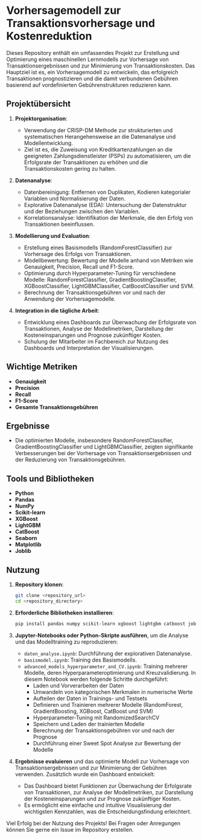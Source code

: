 # Vorhersagemodell zur Transaktionsvorhersage und Kostenreduktion

Dieses Repository enthält ein umfassendes Projekt zur Erstellung und Optimierung eines maschinellen Lernmodells zur Vorhersage von Transaktionsergebnissen und zur Minimierung von Transaktionskosten. Das Hauptziel ist es, ein Vorhersagemodell zu entwickeln, das erfolgreich Transaktionen prognostizieren und die damit verbundenen Gebühren basierend auf vordefinierten Gebührenstrukturen reduzieren kann.

## Projektübersicht

1. **Projektorganisation**:
    - Verwendung der CRISP-DM Methode zur strukturierten und systematischen Herangehensweise an die Datenanalyse und Modellentwicklung.
    - Ziel ist es, die Zuweisung von Kreditkartenzahlungen an die geeigneten Zahlungsdienstleister (PSPs) zu automatisieren, um die Erfolgsrate der Transaktionen zu erhöhen und die Transaktionskosten gering zu halten.

2. **Datenanalyse**:
    - Datenbereinigung: Entfernen von Duplikaten, Kodieren kategorialer Variablen und Normalisierung der Daten.
    - Explorative Datenanalyse (EDA): Untersuchung der Datenstruktur und der Beziehungen zwischen den Variablen.
    - Korrelationsanalyse: Identifikation der Merkmale, die den Erfolg von Transaktionen beeinflussen.

3. **Modellierung und Evaluation**:
    - Erstellung eines Basismodells (RandomForestClassifier) zur Vorhersage des Erfolgs von Transaktionen.
    - Modellbewertung: Bewertung der Modelle anhand von Metriken wie Genauigkeit, Precision, Recall und F1-Score.
    - Optimierung durch Hyperparameter-Tuning für verschiedene Modelle: RandomForestClassifier, GradientBoostingClassifier, XGBoostClassifier, LightGBMClassifier, CatBoostClassifier und SVM.
    - Berechnung der Transaktionsgebühren vor und nach der Anwendung der Vorhersagemodelle.

4. **Integration in die tägliche Arbeit**:
    - Entwicklung eines Dashboards zur Überwachung der Erfolgsrate von Transaktionen, Analyse der Modellmetriken, Darstellung der Kosteneinsparungen und Prognose zukünftiger Kosten.
    - Schulung der Mitarbeiter im Fachbereich zur Nutzung des Dashboards und Interpretation der Visualisierungen.

## Wichtige Metriken

- **Genauigkeit**
- **Precision**
- **Recall**
- **F1-Score**
- **Gesamte Transaktionsgebühren**

## Ergebnisse

- Die optimierten Modelle, insbesondere RandomForestClassifier, GradientBoostingClassifier und LightGBMClassifier, zeigten signifikante Verbesserungen bei der Vorhersage von Transaktionsergebnissen und der Reduzierung von Transaktionsgebühren.

## Tools und Bibliotheken

- **Python**
- **Pandas**
- **NumPy**
- **Scikit-learn**
- **XGBoost**
- **LightGBM**
- **CatBoost**
- **Seaborn**
- **Matplotlib**
- **Joblib**

## Nutzung

1. **Repository klonen**:
    ```bash
    git clone <repository_url>
    cd <repository_directory>
    ```

2. **Erforderliche Bibliotheken installieren**:
    ```bash
    pip install pandas numpy scikit-learn xgboost lightgbm catboost joblib matplotlib seaborn
    ```

3. **Jupyter-Notebooks oder Python-Skripte ausführen**, um die Analyse und das Modelltraining zu reproduzieren:
    - `daten_analyse.ipynb`: Durchführung der explorativen Datenanalyse.
    - `basismodel.ipynb`: Training des Basismodells.
    - `advanced_models_hyperparameter_and_CV.ipynb`: Training mehrerer Modelle, deren Hyperparameteroptimierung und Kreuzvalidierung. In diesem Notebook werden folgende Schritte durchgeführt:
        - Laden und Vorverarbeiten der Daten
        - Umwandeln von kategorischen Merkmalen in numerische Werte
        - Aufteilen der Daten in Trainings- und Testsets
        - Definieren und Trainieren mehrerer Modelle (RandomForest, GradientBoosting, XGBoost, CatBoost und SVM)
        - Hyperparameter-Tuning mit RandomizedSearchCV
        - Speichern und Laden der trainierten Modelle
        - Berechnung der Transaktionsgebühren vor und nach der Prognose
        - Durchführung einer Sweet Spot Analyse zur Bewertung der Modelle

4. **Ergebnisse evaluieren** und das optimierte Modell zur Vorhersage von Transaktionsergebnissen und zur Minimierung der Gebühren verwenden. Zusätzlich wurde ein Dashboard entwickelt:
    - Das Dashboard bietet Funktionen zur Überwachung der Erfolgsrate von Transaktionen, zur Analyse der Modellmetriken, zur Darstellung der Kosteneinsparungen und zur Prognose zukünftiger Kosten.
    - Es ermöglicht eine einfache und intuitive Visualisierung der wichtigsten Kennzahlen, was die Entscheidungsfindung erleichtert.

Viel Erfolg bei der Nutzung des Projekts! Bei Fragen oder Anregungen können Sie gerne ein Issue im Repository erstellen.
